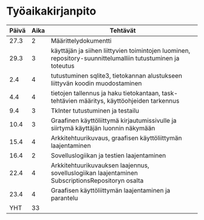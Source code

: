 # Työaikakirjanpito

| Päivä | Aika | Tehtävät |
| ----  | ---- | -------- |
| 27.3  |  2   | Määrittelydokumentti |
| 29.3  |  3   | käyttäjän ja siihen liittyvien toimintojen luominen, repository-suunnittelumalliin tutustuminen ja toteutus|
| 2.4   |  4   | tutustuminen sqlite3, tietokannan alustukseen liittyvän koodin muodostaminen |
| 4.4   |  4   | tietojen tallennus ja haku tietokantaan, task-tehtävien määritys, käyttöohjeiden tarkennus |
| 9.4   |  3   | TkInter tutustuminen ja testailu
| 10.4  |  3   | Graafinen käyttöliittymä kirjautumissivulle ja siirtymä käyttäjän luonnin näkymään
| 15.4  |  4   | Arkkitehtuurikuvaus, graafisen käyttöliittymän laajentaminen
| 16.4  |  2   | Sovelluslogiikan ja testien laajentaminen
| 22.4  |  4   | Arkkitehtuurikuvauksen laajennus, sovelluslogiikan laajentaminen SubscriptionsRepositoryn osalta
| 23.4  |  4   | Graafisen käyttöliittymän laajentaminen ja parantelu
| YHT   |  33  |
